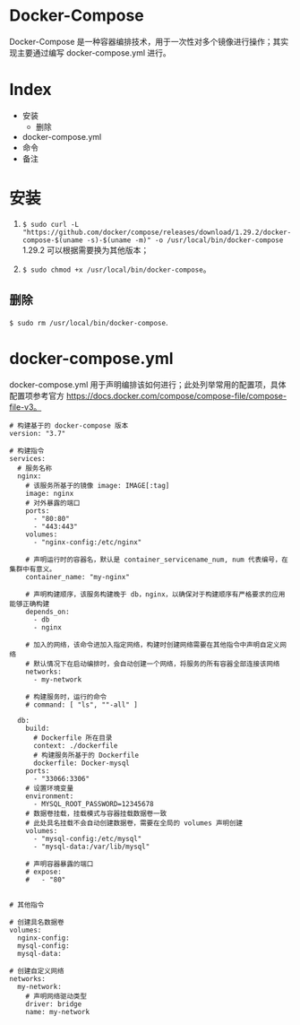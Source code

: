# Docker-Compose

Docker-Compose 是一种容器编排技术，用于一次性对多个镜像进行操作；其实现主要通过编写 docker-compose.yml 进行。

# Index

- 安装
  - 删除
- docker-compose.yml
- 命令
- 备注

# 安装

1. `$ sudo curl -L "https://github.com/docker/compose/releases/download/1.29.2/docker-compose-$(uname -s)-$(uname -m)" -o /usr/local/bin/docker-compose` 1.29.2 可以根据需要换为其他版本；

2. `$ sudo chmod +x /usr/local/bin/docker-compose`。

## 删除

`$ sudo rm /usr/local/bin/docker-compose`.

# docker-compose.yml

docker-compose.yml 用于声明编排该如何进行；此处列举常用的配置项，具体配置项参考官方 https://docs.docker.com/compose/compose-file/compose-file-v3。

```
# 构建基于的 docker-compose 版本
version: "3.7"

# 构建指令
services:
  # 服务名称
  nginx:
    # 该服务所基于的镜像 image: IMAGE[:tag]
    image: nginx
    # 对外暴露的端口
    ports:
      - "80:80"
      - "443:443"
    volumes:
      - "nginx-config:/etc/nginx"

    # 声明运行时的容器名，默认是 container_servicename_num, num 代表编号，在集群中有意义。
    container_name: "my-nginx"

    # 声明构建顺序，该服务构建晚于 db，nginx，以确保对于构建顺序有严格要求的应用能够正确构建
    depends_on:
      - db
      - nginx

    # 加入的网络，该命令进加入指定网络，构建时创建网络需要在其他指令中声明自定义网络
    # 默认情况下在启动编排时，会自动创建一个网络，将服务的所有容器全部连接该网络
    networks:
      - my-network

    # 构建服务时，运行的命令
    # command: [ "ls", ""-all" ]

  db:
    build:
      # Dockerfile 所在目录
      context: ./dockerfile
      # 构建服务所基于的 Dockerfile
      dockerfile: Docker-mysql
    ports:
      - "33066:3306"
    # 设置环境变量
    environment:
      - MYSQL_ROOT_PASSWORD=12345678
    # 数据卷挂载，挂载模式与容器挂载数据卷一致
    # 此处具名挂载不会自动创建数据卷，需要在全局的 volumes 声明创建
    volumes:
      - "mysql-config:/etc/mysql"
      - "mysql-data:/var/lib/mysql"

    # 声明容器暴露的端口
    # expose:
    #   - "80"


# 其他指令

# 创建具名数据卷
volumes:
  nginx-config:
  mysql-config:
  mysql-data:

# 创建自定义网络
networks:
  my-network:
    # 声明网络驱动类型
    driver: bridge
    name: my-network
```